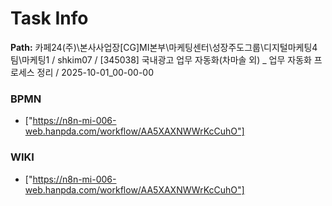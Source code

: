 # Task Info

**Path:** 카페24(주)\본사사업장\[CG]MI본부\마케팅센터\성장주도그룹\디지털마케팅4팀\마케팅1 / shkim07 / [345038] 국내광고 업무 자동화(차마솔 외) _ 업무 자동화 프로세스 정리 / 2025-10-01_00-00-00

### BPMN
- ["https://n8n-mi-006-web.hanpda.com/workflow/AA5XAXNWWrKcCuhO"]

### WIKI
- ["https://n8n-mi-006-web.hanpda.com/workflow/AA5XAXNWWrKcCuhO"]

